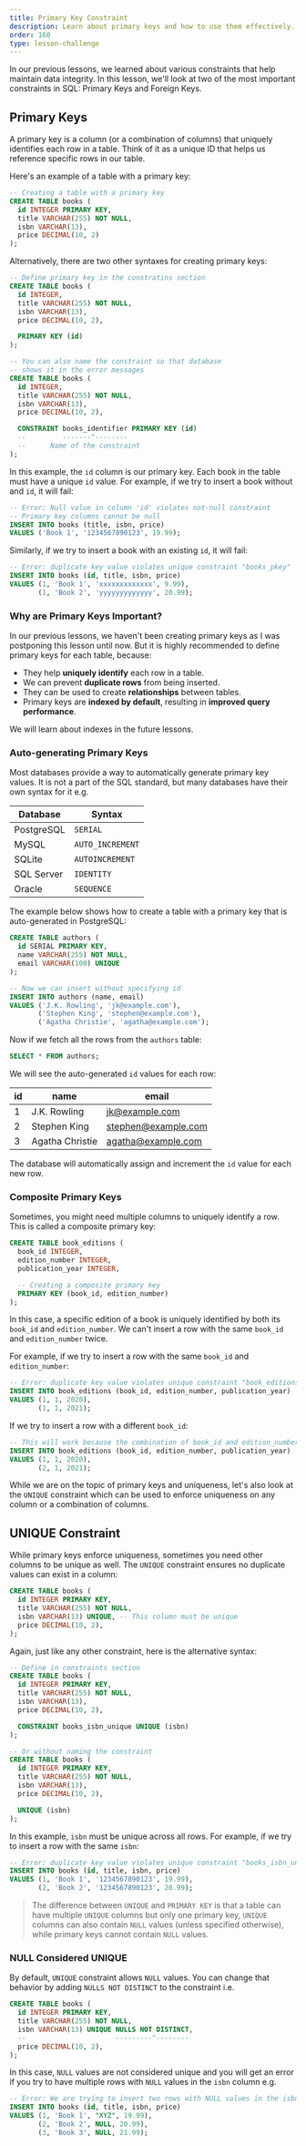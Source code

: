 ```yaml
---
title: Primary Key Constraint
description: Learn about primary keys and how to use them effectively.
order: 160
type: lesson-challenge
---
```


In our previous lessons, we learned about various constraints that help maintain data integrity. In this lesson, we'll look at two of the most important constraints in SQL: Primary Keys and Foreign Keys.

## Primary Keys

A primary key is a column (or a combination of columns) that uniquely identifies each row in a table. Think of it as a unique ID that helps us reference specific rows in our table.

Here's an example of a table with a primary key:

```sql
-- Creating a table with a primary key
CREATE TABLE books (
  id INTEGER PRIMARY KEY,
  title VARCHAR(255) NOT NULL,
  isbn VARCHAR(13),
  price DECIMAL(10, 2)
);
```

Alternatively, there are two other syntaxes for creating primary keys:

```sql
-- Define primary key in the constratins section
CREATE TABLE books (
  id INTEGER,
  title VARCHAR(255) NOT NULL,
  isbn VARCHAR(13),
  price DECIMAL(10, 2),

  PRIMARY KEY (id)
);

-- You can also name the constraint so that database
-- shows it in the error messages
CREATE TABLE books (
  id INTEGER,
  title VARCHAR(255) NOT NULL,
  isbn VARCHAR(13),
  price DECIMAL(10, 2),

  CONSTRAINT books_identifier PRIMARY KEY (id)
  --         -------^--------
  --      Name of the constraint
);
```

In this example, the `id` column is our primary key. Each book in the table must have a unique `id` value. For example, if we try to insert a book without and `id`, it will fail:

```sql
-- Error: Null value in column 'id' violates not-null constraint
-- Primary key columns cannot be null
INSERT INTO books (title, isbn, price)
VALUES ('Book 1', '1234567890123', 19.99);
```

Similarly, if we try to insert a book with an existing `id`, it will fail:

```sql
-- Error: duplicate key value violates unique constraint "books_pkey"
INSERT INTO books (id, title, isbn, price)
VALUES (1, 'Book 1', 'xxxxxxxxxxxxx', 9.99),
       (1, 'Book 2', 'yyyyyyyyyyyyy', 20.99);
```

### Why are Primary Keys Important?

In our previous lessons, we haven't been creating primary keys as I was postponing this lesson until now. But it is highly recommended to define primary keys for each table, because:

- They help **uniquely identify** each row in a table.
- We can prevent **duplicate rows** from being inserted.
- They can be used to create **relationships** between tables.
- Primary keys are **indexed by default**, resulting in **improved query performance**.

We will learn about indexes in the future lessons.

### Auto-generating Primary Keys

Most databases provide a way to automatically generate primary key values. It is not a part of the SQL standard, but many databases have their own syntax for it e.g.

| Database   | Syntax           |
| ---------- | ---------------- |
| PostgreSQL | `SERIAL`         |
| MySQL      | `AUTO_INCREMENT` |
| SQLite     | `AUTOINCREMENT`  |
| SQL Server | `IDENTITY`       |
| Oracle     | `SEQUENCE`       |

The example below shows how to create a table with a primary key that is auto-generated in PostgreSQL:

```sql
CREATE TABLE authors (
  id SERIAL PRIMARY KEY,
  name VARCHAR(255) NOT NULL,
  email VARCHAR(100) UNIQUE
);

-- Now we can insert without specifying id
INSERT INTO authors (name, email)
VALUES ('J.K. Rowling', 'jk@example.com'),
       ('Stephen King', 'stephen@example.com'),
       ('Agatha Christie', 'agatha@example.com');
```

Now if we fetch all the rows from the `authors` table:

```sql
SELECT * FROM authors;
```

We will see the auto-generated `id` values for each row:

| id  | name            | email               |
| --- | --------------- | ------------------- |
| 1   | J.K. Rowling    | jk@example.com      |
| 2   | Stephen King    | stephen@example.com |
| 3   | Agatha Christie | agatha@example.com  |

The database will automatically assign and increment the `id` value for each new row.

### Composite Primary Keys

Sometimes, you might need multiple columns to uniquely identify a row. This is called a composite primary key:

```sql
CREATE TABLE book_editions (
  book_id INTEGER,
  edition_number INTEGER,
  publication_year INTEGER,

  -- Creating a composite primary key
  PRIMARY KEY (book_id, edition_number)
);
```

In this case, a specific edition of a book is uniquely identified by both its `book_id` and `edition_number`. We can't insert a row with the same `book_id` and `edition_number` twice.

For example, if we try to insert a row with the same `book_id` and `edition_number`:

```sql
-- Error: duplicate key value violates unique constraint "book_editions_pkey"
INSERT INTO book_editions (book_id, edition_number, publication_year)
VALUES (1, 1, 2020),
       (1, 1, 2021);
```

If we try to insert a row with a different `book_id`:

```sql
-- This will work because the combination of book_id and edition_number is unique
INSERT INTO book_editions (book_id, edition_number, publication_year)
VALUES (1, 1, 2020),
       (2, 1, 2021);
```

While we are on the topic of primary keys and uniqueness, let's also look at the `UNIQUE` constraint which can be used to enforce uniqueness on any column or a combination of columns.

## UNIQUE Constraint

While primary keys enforce uniqueness, sometimes you need other columns to be unique as well. The `UNIQUE` constraint ensures no duplicate values can exist in a column:

```sql
CREATE TABLE books (
  id INTEGER PRIMARY KEY,
  title VARCHAR(255) NOT NULL,
  isbn VARCHAR(13) UNIQUE, -- This column must be unique
  price DECIMAL(10, 2),
);
```

Again, just like any other constraint, here is the alternative syntax:

```sql
-- Define in constraints section
CREATE TABLE books (
  id INTEGER PRIMARY KEY,
  title VARCHAR(255) NOT NULL,
  isbn VARCHAR(13),
  price DECIMAL(10, 2),

  CONSTRAINT books_isbn_unique UNIQUE (isbn)
);

-- Or without naming the constraint
CREATE TABLE books (
  id INTEGER PRIMARY KEY,
  title VARCHAR(255) NOT NULL,
  isbn VARCHAR(13),
  price DECIMAL(10, 2),

  UNIQUE (isbn)
);
```

In this example, `isbn` must be unique across all rows. For example, if we try to insert a row with the same `isbn`:

```sql
-- Error: duplicate key value violates unique constraint "books_isbn_unique"
INSERT INTO books (id, title, isbn, price)
VALUES (1, 'Book 1', '1234567890123', 19.99),
       (2, 'Book 2', '1234567890123', 20.99);
```

> The difference between `UNIQUE` and `PRIMARY KEY` is that a table can have multiple `UNIQUE` columns but only one primary key, `UNIQUE` columns can also contain `NULL` values (unless specified otherwise), while primary keys cannot contain `NULL` values.

### NULL Considered UNIQUE

By default, `UNIQUE` constraint allows `NULL` values. You can change that behavior by adding `NULLS NOT DISTINCT` to the constraint i.e.

```sql
CREATE TABLE books (
  id INTEGER PRIMARY KEY,
  title VARCHAR(255) NOT NULL,
  isbn VARCHAR(13) UNIQUE NULLS NOT DISTINCT,
  --                      ---------^--------
  price DECIMAL(10, 2),
);
```

In this case, `NULL` values are not considered unique and you will get an error if you try to have multiple rows with `NULL` values in the `isbn` column e.g.

```sql
-- Error: We are trying to insert two rows with NULL values in the isbn column
INSERT INTO books (id, title, isbn, price)
VALUES (1, 'Book 1', "XYZ", 19.99),
       (2, 'Book 2', NULL, 20.99),
       (3, 'Book 3', NULL, 21.99);
```
